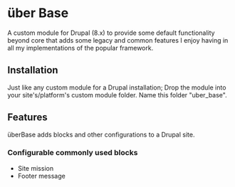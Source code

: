 # über Base
A custom module for Drupal (8.x) to provide some default functionality beyond core that adds some legacy and common features I enjoy having in all my implementations of the popular framework.

## Installation

Just like any custom module for a Drupal installation; Drop the module into your site's/platform's custom module folder. Name this folder "uber_base".

## Features

überBase adds blocks and other configurations to a Drupal site.

### Configurable commonly used blocks

*  Site mission
*  Footer message